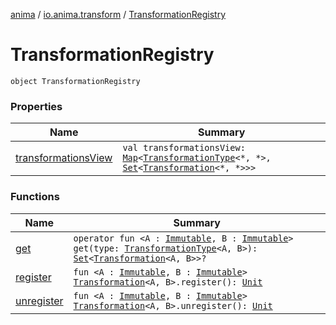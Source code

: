 [anima](../../index.md) / [io.anima.transform](../index.md) / [TransformationRegistry](./index.md)

# TransformationRegistry

`object TransformationRegistry`

### Properties

| Name | Summary |
|---|---|
| [transformationsView](transformations-view.md) | `val transformationsView: `[`Map`](https://kotlinlang.org/api/latest/jvm/stdlib/kotlin.collections/-map/index.html)`<`[`TransformationType`](../-transformation-type.md)`<*, *>, `[`Set`](https://kotlinlang.org/api/latest/jvm/stdlib/kotlin.collections/-set/index.html)`<`[`Transformation`](../-transformation/index.md)`<*, *>>>` |

### Functions

| Name | Summary |
|---|---|
| [get](get.md) | `operator fun <A : `[`Immutable`](../-immutable/index.md)`, B : `[`Immutable`](../-immutable/index.md)`> get(type: `[`TransformationType`](../-transformation-type.md)`<A, B>): `[`Set`](https://kotlinlang.org/api/latest/jvm/stdlib/kotlin.collections/-set/index.html)`<`[`Transformation`](../-transformation/index.md)`<A, B>>?` |
| [register](register.md) | `fun <A : `[`Immutable`](../-immutable/index.md)`, B : `[`Immutable`](../-immutable/index.md)`> `[`Transformation`](../-transformation/index.md)`<A, B>.register(): `[`Unit`](https://kotlinlang.org/api/latest/jvm/stdlib/kotlin/-unit/index.html) |
| [unregister](unregister.md) | `fun <A : `[`Immutable`](../-immutable/index.md)`, B : `[`Immutable`](../-immutable/index.md)`> `[`Transformation`](../-transformation/index.md)`<A, B>.unregister(): `[`Unit`](https://kotlinlang.org/api/latest/jvm/stdlib/kotlin/-unit/index.html) |
